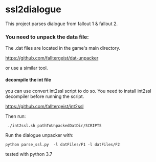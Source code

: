 # ssl2dialogue

This project parses dialogue from fallout 1 & fallout 2. 

### You need to unpack the data file:
 
The .dat files are located in the game's main directory.

https://github.com/falltergeist/dat-unpacker
 
or use a similar tool.

#### decompile the int file

you can use convert int2ssl script to do so. You need to install int2ssl decompiler before running the script. 

https://github.com/falltergeist/int2ssl

Then run:
```console
 ./int2ssl.sh pathToUnpackedDatDir/SCRIPTS
```

Run the dialogue unpacker with:
```console
python parse_ssl.py  -l datFiles/F1 -l datFiles/F2
```

tested with python 3.7



